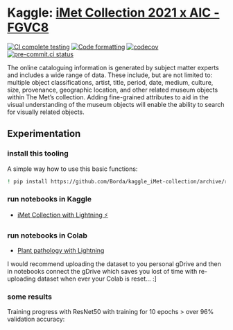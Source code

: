 # Kaggle: [iMet Collection 2021 x AIC - FGVC8](https://www.kaggle.com/c/imet-2021-fgvc8)

[![CI complete testing](https://github.com/Borda/kaggle_imet-collection/actions/workflows/ci_testing.yml/badge.svg?branch=main&event=push)](https://github.com/Borda/kaggle_imet-collection/actions/workflows/ci_testing.yml)
[![Code formatting](https://github.com/Borda/kaggle_imet-collection/actions/workflows/code-format.yml/badge.svg?branch=main&event=push)](https://github.com/Borda/kaggle_imet-collection/actions/workflows/code-format.yml)
[![codecov](https://codecov.io/gh/Borda/kaggle_imet-collection/branch/main/graph/badge.svg)](https://codecov.io/gh/Borda/kaggle_imet-collection)
[![pre-commit.ci status](https://results.pre-commit.ci/badge/github/Borda/kaggle_imet-collection/main.svg)](https://results.pre-commit.ci/latest/github/Borda/kaggle_imet-collection/main)


The online cataloguing information is generated by subject matter experts and includes a wide range of data. These include, but are not limited to: multiple object classifications, artist, title, period, date, medium, culture, size, provenance, geographic location, and other related museum objects within The Met’s collection.
Adding fine-grained attributes to aid in the visual understanding of the museum objects will enable the ability to search for visually related objects.

## Experimentation

### install this tooling

A simple way how to use this basic functions:
```bash
! pip install https://github.com/Borda/kaggle_iMet-collection/archive/refs/heads/main.zip
```

### run notebooks in Kaggle

* [iMet Collection with Lightning ⚡](https://www.kaggle.com/jirkaborovec/imet-with-lightning)


### run notebooks in Colab

* [Plant pathology with Lightning](https://colab.research.google.com/github/Borda/kaggle_iMet-collection/blob/main/notebooks/iMet-with-Lightning.ipynb)

I would recommend uploading the dataset to you personal gDrive and then in notebooks connect the gDrive which saves you lost of time with re-uploading dataset when ever your Colab is reset... :]

### some results

Training progress with ResNet50 with training  for 10 epochs > over 96% validation accuracy:

